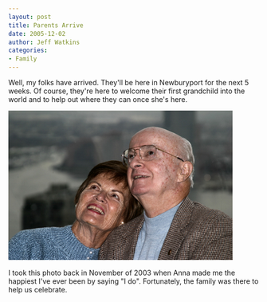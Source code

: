 ```yaml
---
layout: post
title: Parents Arrive
date: 2005-12-02
author: Jeff Watkins
categories:
- Family
---
```


Well, my folks have arrived. They'll be here in Newburyport for the next 5 weeks. Of course, they're here to welcome their first grandchild into the world and to help out where they can once she's here.

<div class="figure"><img class="photo" src="/photos/IMG_0078.jpg"></div>

I took this photo back in November of 2003 when Anna made me the happiest I've ever been by saying "I do". Fortunately, the family was there to help us celebrate.